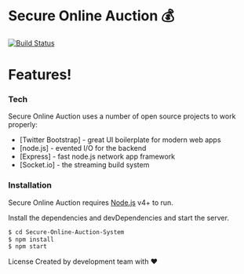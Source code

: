 
# Secure Online Auction :moneybag:

[![Build Status](https://travis-ci.org/joemccann/dillinger.svg?branch=master)](https://travis-ci.org/joemccann/dillinger)

# Features!

### Tech

Secure Online Auction uses a number of open source projects to work properly:

* [Twitter Bootstrap] - great UI boilerplate for modern web apps
* [node.js] - evented I/O for the backend
* [Express] - fast node.js network app framework
* [Socket.io] - the streaming build system

### Installation

Secure Online Auction requires [Node.js](https://nodejs.org/) v4+ to run.

Install the dependencies and devDependencies and start the server.

```sh
$ cd Secure-Online-Auction-System
$ npm install
$ npm start
```
License
Created by development team with :heart: